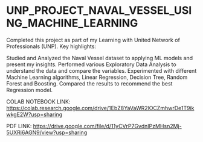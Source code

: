 # UNP_PROJECT_NAVAL_VESSEL_USING_MACHINE_LEARNING

Completed this project as part of my Learning with United Network of Professionals (UNP). Key highlights:

Studied and Analyzed the Naval Vessel dataset to applying ML models and present my insights.
Performed various Exploratory Data Analysis to understand the data and compare the variables.
Experimented with different Machine Learning algorithms, Linear Regression, Decision Tree, Random Forest and Boosting.
Compared the results to recommend the best Regression model.

COLAB NOTEBOOK LINK: https://colab.research.google.com/drive/1EbZ8YaVaWR2lOCZmhwrDe1T9ikwkgE2W?usp=sharing

PDF LINK: https://drive.google.com/file/d/11yCVrP7GvdnIPzMHsn2Mj-5UXRi6AGN9/view?usp=sharing
